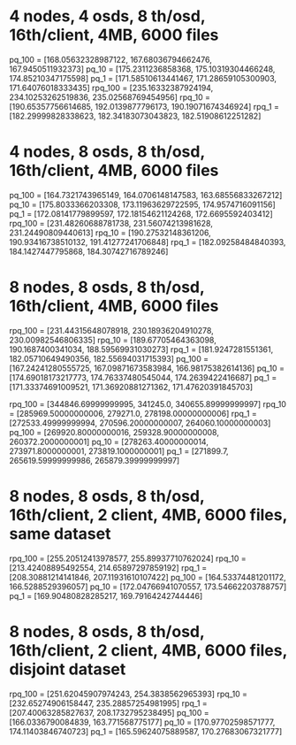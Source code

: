 # 4 nodes, 4 osds, 8 th/osd, 16th/client, 4MB, 6000 files
pq_100 =  [168.05632328987122, 167.68036794662476, 167.9450511932373]
pq_10 =  [175.2311236858368, 175.10319304466248, 174.85210347175598]
pq_1 =  [171.58510613441467, 171.28659105300903, 171.64076018333435]
rpq_100 =  [235.16332387924194, 234.10253262519836, 235.02568769454956]
rpq_10 =  [190.65357756614685, 192.0139877796173, 190.19071674346924]
rpq_1 =  [182.29999828338623, 182.34183073043823, 182.51908612251282]

# 4 nodes, 8 osds, 8 th/osd, 16th/client, 4MB, 6000 files
pq_100 =  [164.7321743965149, 164.0706148147583, 163.68556833267212]
pq_10 =  [175.8033366203308, 173.11963629722595, 174.9574716091156]
pq_1 =  [172.08141779899597, 172.18154621124268, 172.6695592403412]
rpq_100 =  [231.48260688781738, 231.56074213981628, 231.24490809440613]
rpq_10 =  [190.27532148361206, 190.93416738510132, 191.41277241706848]
rpq_1 =  [182.09258484840393, 184.1427447795868, 184.30742716789246]

# 8 nodes, 8 osds, 8 th/osd, 16th/client, 4MB, 6000 files
rpq_100 =  [231.44315648078918, 230.18936204910278, 230.00982546806335]
rpq_10 =  [189.67705464363098, 190.1687400341034, 188.59569931030273]
rpq_1 =  [181.9247281551361, 182.05710649490356, 182.55694031715393]
pq_100 =  [167.24241280555725, 167.09871673583984, 166.98175382614136]
pq_10 =  [174.69018173217773, 174.76337480545044, 174.2639422416687]
pq_1 =  [171.33374691009521, 171.36920881271362, 171.47620391845703]

rpq_100 = [344846.69999999995, 341245.0, 340655.89999999997]
rpq_10 = [285969.50000000006, 279271.0, 278198.00000000006]
rpq_1 = [272533.49999999994, 270596.20000000007, 264060.10000000003]
pq_100 = [269920.80000000016, 259328.90000000008, 260372.2000000001]
pq_10 = [278263.40000000014, 273971.8000000001, 273819.1000000001]
pq_1 = [271899.7, 265619.59999999986, 265879.39999999997]

# 8 nodes, 8 osds, 8 th/osd, 16th/client, 2 client, 4MB, 6000 files, same dataset

rpq_100 = [255.20512413978577, 255.89937710762024]
rpq_10 = [213.42408895492554, 214.65897297859192]
rpq_1 = [208.30881214141846, 207.11931610107422]
pq_100 =  [164.53374481201172, 166.5288529396057]
pq_10 =  [172.04766941070557, 173.54662203788757]
pq_1 =  [169.90480828285217, 169.79164242744446]


# 8 nodes, 8 osds, 8 th/osd, 16th/client, 2 client, 4MB, 6000 files, disjoint dataset

rpq_100 = [251.62045907974243, 254.3838562965393]
rpq_10 = [232.65274906158447, 235.28857254981995]
rpq_1 =  [207.40063285827637, 208.1732795238495]
pq_100 =  [166.0336790084839, 163.771568775177]
pq_10 =  [170.97702598571777, 174.11403846740723]
pq_1 = [165.59624075889587, 170.27683067321777]

<!-- 
# Same as above, just client side...
pq_100 =  [167.24241280555725, 167.09871673583984, 166.98175382614136]
rpqc_100 = [171.913, 166.913, 167.066]
rpqs_100 = [228.249, 235.927, 232.120]  -->
